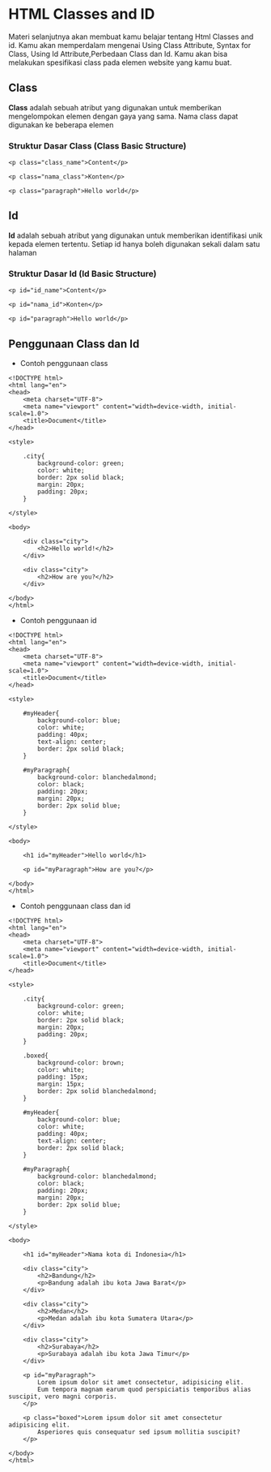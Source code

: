 # HTML Classes and ID

Materi selanjutnya akan membuat kamu belajar tentang Html Classes and id. Kamu akan memperdalam mengenai Using Class Attribute, Syntax for Class, Using Id Attribute,Perbedaan Class dan Id. Kamu akan bisa melakukan spesifikasi class pada elemen website yang kamu buat.

## Class

**Class** adalah sebuah atribut yang digunakan untuk memberikan mengelompokan elemen dengan gaya yang sama. Nama class dapat digunakan ke beberapa elemen

### Struktur Dasar Class (Class Basic Structure)

```
<p class="class_name">Content</p>

<p class="nama_class">Konten</p>

<p class="paragraph">Hello world</p>
```

## Id

**Id** adalah sebuah atribut yang digunakan untuk memberikan identifikasi unik kepada elemen tertentu. Setiap id hanya boleh digunakan sekali dalam satu halaman

### Struktur Dasar Id (Id Basic Structure)

```
<p id="id_name">Content</p>

<p id="nama_id">Konten</p>

<p id="paragraph">Hello world</p>
```

## Penggunaan Class dan Id

- Contoh penggunaan class

```
<!DOCTYPE html>
<html lang="en">
<head>
    <meta charset="UTF-8">
    <meta name="viewport" content="width=device-width, initial-scale=1.0">
    <title>Document</title>
</head>

<style>

    .city{
        background-color: green;
        color: white;
        border: 2px solid black;
        margin: 20px;
        padding: 20px;
    }

</style>

<body>

    <div class="city">
        <h2>Hello world!</h2>
    </div>

    <div class="city">
        <h2>How are you?</h2>
    </div>

</body>
</html>
```

- Contoh penggunaan id

```
<!DOCTYPE html>
<html lang="en">
<head>
    <meta charset="UTF-8">
    <meta name="viewport" content="width=device-width, initial-scale=1.0">
    <title>Document</title>
</head>

<style>

    #myHeader{
        background-color: blue;
        color: white;
        padding: 40px;
        text-align: center;
        border: 2px solid black;
    }

    #myParagraph{
        background-color: blanchedalmond;
        color: black;
        padding: 20px;
        margin: 20px;
        border: 2px solid blue;
    }

</style>

<body>

    <h1 id="myHeader">Hello world</h1>

    <p id="myParagraph">How are you?</p>

</body>
</html>
```

- Contoh penggunaan class dan id

```
<!DOCTYPE html>
<html lang="en">
<head>
    <meta charset="UTF-8">
    <meta name="viewport" content="width=device-width, initial-scale=1.0">
    <title>Document</title>
</head>

<style>

    .city{
        background-color: green;
        color: white;
        border: 2px solid black;
        margin: 20px;
        padding: 20px;
    }

    .boxed{
        background-color: brown;
        color: white;
        padding: 15px;
        margin: 15px;
        border: 2px solid blanchedalmond;
    }

    #myHeader{
        background-color: blue;
        color: white;
        padding: 40px;
        text-align: center;
        border: 2px solid black;
    }

    #myParagraph{
        background-color: blanchedalmond;
        color: black;
        padding: 20px;
        margin: 20px;
        border: 2px solid blue;
    }

</style>

<body>

    <h1 id="myHeader">Nama kota di Indonesia</h1>

    <div class="city">
        <h2>Bandung</h2>
        <p>Bandung adalah ibu kota Jawa Barat</p>
    </div>

    <div class="city">
        <h2>Medan</h2>
        <p>Medan adalah ibu kota Sumatera Utara</p>
    </div>

    <div class="city">
        <h2>Surabaya</h2>
        <p>Surabaya adalah ibu kota Jawa Timur</p>
    </div>

    <p id="myParagraph">
        Lorem ipsum dolor sit amet consectetur, adipisicing elit.
        Eum tempora magnam earum quod perspiciatis temporibus alias suscipit, vero magni corporis.
    </p>

    <p class="boxed">Lorem ipsum dolor sit amet consectetur adipisicing elit.
        Asperiores quis consequatur sed ipsum mollitia suscipit?
    </p>

</body>
</html>
```
